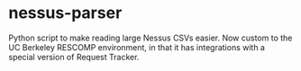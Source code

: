 nessus-parser
=============

Python script to make reading large Nessus CSVs easier.
Now custom to the UC Berkeley RESCOMP environment, in that it has integrations with a special version of Request Tracker.
